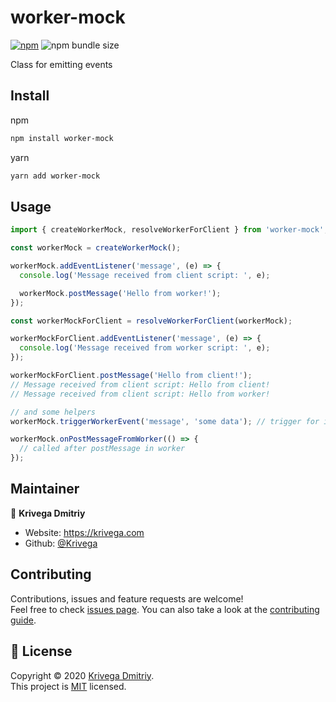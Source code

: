 # worker-mock

[![npm](https://img.shields.io/npm/v/worker-mock?style=flat-square)](https://www.npmjs.com/package/worker-mock)
![npm bundle size](https://img.shields.io/bundlephobia/minzip/worker-mock?style=flat-square)

Class for emitting events

## Install

npm

```sh
npm install worker-mock
```

yarn

```sh
yarn add worker-mock
```

## Usage

```js
import { createWorkerMock, resolveWorkerForClient } from 'worker-mock';

const workerMock = createWorkerMock();

workerMock.addEventListener('message', (e) => {
  console.log('Message received from client script: ', e);

  workerMock.postMessage('Hello from worker!');
});

const workerMockForClient = resolveWorkerForClient(workerMock);

workerMockForClient.addEventListener('message', (e) => {
  console.log('Message received from worker script: ', e);
});

workerMockForClient.postMessage('Hello from client!');
// Message received from client script: Hello from client!
// Message received from client script: Hello from worker!

// and some helpers
workerMock.triggerWorkerEvent('message', 'some data'); // trigger for inner message in worker

workerMock.onPostMessageFromWorker(() => {
  // called after postMessage in worker
});
```

## Maintainer

👤 **Krivega Dmitriy**

- Website: https://krivega.com
- Github: [@Krivega](https://github.com/Krivega)

## Contributing

Contributions, issues and feature requests are welcome!<br />Feel free to check [issues page](https://github.com/Krivega/worker-mock/issues). You can also take a look at the [contributing guide](https://github.com/Krivega/worker-mock/blob/master/CONTRIBUTING.md).

## 📝 License

Copyright © 2020 [Krivega Dmitriy](https://github.com/Krivega).<br />
This project is [MIT](https://github.com/Krivega/worker-mock/blob/master/LICENSE) licensed.
